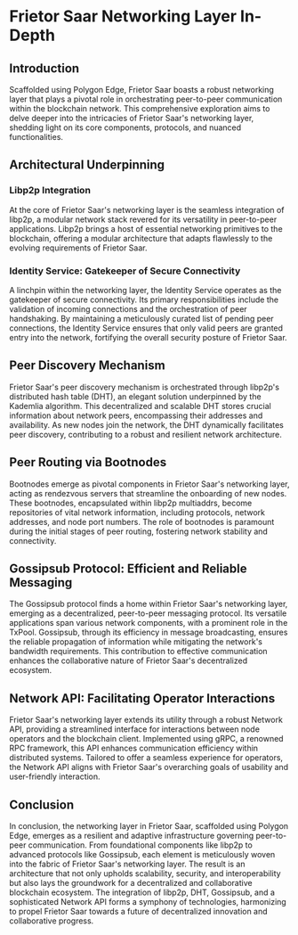 # Frietor Saar Networking Layer In-Depth

## Introduction

Scaffolded using Polygon Edge, Frietor Saar boasts a robust networking layer that plays a pivotal role in orchestrating peer-to-peer communication within the blockchain network. This comprehensive exploration aims to delve deeper into the intricacies of Frietor Saar's networking layer, shedding light on its core components, protocols, and nuanced functionalities.

## Architectural Underpinning

### Libp2p Integration

At the core of Frietor Saar's networking layer is the seamless integration of libp2p, a modular network stack revered for its versatility in peer-to-peer applications. Libp2p brings a host of essential networking primitives to the blockchain, offering a modular architecture that adapts flawlessly to the evolving requirements of Frietor Saar.

### Identity Service: Gatekeeper of Secure Connectivity

A linchpin within the networking layer, the Identity Service operates as the gatekeeper of secure connectivity. Its primary responsibilities include the validation of incoming connections and the orchestration of peer handshaking. By maintaining a meticulously curated list of pending peer connections, the Identity Service ensures that only valid peers are granted entry into the network, fortifying the overall security posture of Frietor Saar.

## Peer Discovery Mechanism

Frietor Saar's peer discovery mechanism is orchestrated through libp2p's distributed hash table (DHT), an elegant solution underpinned by the Kademlia algorithm. This decentralized and scalable DHT stores crucial information about network peers, encompassing their addresses and availability. As new nodes join the network, the DHT dynamically facilitates peer discovery, contributing to a robust and resilient network architecture.

## Peer Routing via Bootnodes

Bootnodes emerge as pivotal components in Frietor Saar's networking layer, acting as rendezvous servers that streamline the onboarding of new nodes. These bootnodes, encapsulated within libp2p multiaddrs, become repositories of vital network information, including protocols, network addresses, and node port numbers. The role of bootnodes is paramount during the initial stages of peer routing, fostering network stability and connectivity.

## Gossipsub Protocol: Efficient and Reliable Messaging

The Gossipsub protocol finds a home within Frietor Saar's networking layer, emerging as a decentralized, peer-to-peer messaging protocol. Its versatile applications span various network components, with a prominent role in the TxPool. Gossipsub, through its efficiency in message broadcasting, ensures the reliable propagation of information while mitigating the network's bandwidth requirements. This contribution to effective communication enhances the collaborative nature of Frietor Saar's decentralized ecosystem.

## Network API: Facilitating Operator Interactions

Frietor Saar's networking layer extends its utility through a robust Network API, providing a streamlined interface for interactions between node operators and the blockchain client. Implemented using gRPC, a renowned RPC framework, this API enhances communication efficiency within distributed systems. Tailored to offer a seamless experience for operators, the Network API aligns with Frietor Saar's overarching goals of usability and user-friendly interaction.

## Conclusion

In conclusion, the networking layer in Frietor Saar, scaffolded using Polygon Edge, emerges as a resilient and adaptive infrastructure governing peer-to-peer communication. From foundational components like libp2p to advanced protocols like Gossipsub, each element is meticulously woven into the fabric of Frietor Saar's networking layer. The result is an architecture that not only upholds scalability, security, and interoperability but also lays the groundwork for a decentralized and collaborative blockchain ecosystem. The integration of libp2p, DHT, Gossipsub, and a sophisticated Network API forms a symphony of technologies, harmonizing to propel Frietor Saar towards a future of decentralized innovation and collaborative progress.